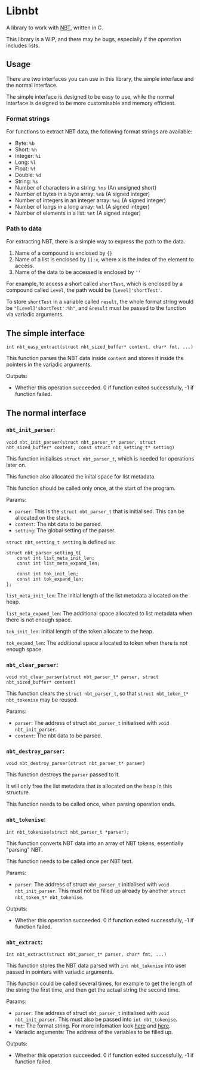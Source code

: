 # Libnbt
A library to work with [NBT](https://wiki.vg/NBT), written in C.

This library is a WIP, and there may be bugs, especially if the operation includes lists.

## Usage
There are two interfaces you can use in this library, the simple interface and the normal interface.

The simple interface is designed to be easy to use,
while the normal interface is designed to be more customisable and memory efficient.

### Format strings
For functions to extract NBT data, the following format strings are available:

- Byte: `%b`
- Short: `%h`
- Integer: `%i`
- Long: `%l`
- Float: `%f`
- Double: `%d`
- String: `%s`
- Number of characters in a string: `%ns` (An unsigned short)
- Number of bytes in a byte array: `%nb` (A signed integer)
- Number of integers in an integer array: `%ni` (A signed integer)
- Number of longs in a long array: `%nl` (A signed integer)
- Number of elements in a list: `%nt` (A signed integer)

### Path to data
For extracting NBT, there is a simple way to express the path to the data.

1. Name of a compound is enclosed by `{}`
2. Name of a list is enclosed by `[]:x`, where x is the index of the element to access.
3. Name of the data to be accessed is enclosed by `''`

For example, to access a short called `shortTest`, which is enclosed by a compound called `Level`, the path would be `[Level]'shortTest'`.

To store `shortTest` in a variable called `result`, the whole format string would be `"[Level]'shortTest':%h"`, 
and `&result` must be passed to the function via variadic arguments.


## The simple interface

```
int nbt_easy_extract(struct nbt_sized_buffer* content, char* fmt, ...)
```

This function parses the NBT data inside `content` and stores it inside the pointers in the variadic arguments.

Outputs:
- Whether this operation succeeded. 0 if function exited successfully, -1 if function failed.

## The normal interface

### `nbt_init_parser`:
```
void nbt_init_parser(struct nbt_parser_t* parser, struct nbt_sized_buffer* content, const struct nbt_setting_t* setting)
```
This function initialises `struct nbt_parser_t`, which is needed for operations later on.

This function also allocated the inital space for list metadata.

This function should be called only once, at the start of the program.

Params:
- `parser`: This is the `struct nbt_parser_t` that is initialised. This can be allocated on the stack.
- `content`: The nbt data to be parsed.
- `setting`: The global setting of the parser.

`struct nbt_setting_t setting` is defined as:
```
struct nbt_parser_setting_t{
    const int list_meta_init_len;
    const int list_meta_expand_len;

    const int tok_init_len;
    const int tok_expand_len;
};
```

`list_meta_init_len`: The initial length of the list metadata allocated on the heap.

`list_meta_expand_len`: The additional space allocated to list metadata when there is not enough space.

`tok_init_len`: Initial length of the token allocate to the heap.

`tok_expand_len`: The additional space allocated to token when there is not enough space.

### `nbt_clear_parser`:
```
void nbt_clear_parser(struct nbt_parser_t* parser, struct nbt_sized_buffer* content)
```

This function clears the `struct nbt_parser_t`, so that `struct nbt_token_t* nbt_tokenise` may be reused.

Params:
- `parser`: The address of struct `nbt_parser_t` initialised with `void nbt_init_parser`.
- `content`: The nbt data to be parsed.


### `nbt_destroy_parser`:
```
void nbt_destroy_parser(struct nbt_parser_t* parser)
```

This function destroys the `parser` passed to it.

It will only free the list metadata that is allocated on the heap in this structure.

This function needs to be called once, when parsing operation ends.

### `nbt_tokenise`:
```
int nbt_tokenise(struct nbt_parser_t *parser);
```
This function converts NBT data into an array of NBT tokens, essentially "parsing" NBT.

This function needs to be called once per NBT text.

Params:
- `parser`: The address of struct `nbt_parser_t` initialised with `void nbt_init_parser`. This must not be filled up already by another `struct nbt_token_t* nbt_tokenise`.

Outputs:
- Whether this operation succeeded. 0 if function exited successfully, -1 if function failed.

### `nbt_extract`:
```
int nbt_extract(struct nbt_parser_t* parser, char* fmt, ...)
```
This function stores the NBT data parsed with `int nbt_tokenise` into user passed in pointers with variadic arguments.

This function could be called several times, for example to get the length of the string the first time, and then get the actual string the second time.

Params:
- `parser`: The address of struct `nbt_parser_t` initialised with `void nbt_init_parser`. This must also be passed into `int nbt_tokenise`.
- `fmt`: The format string. For more infomation look [here](#Format-strings) and [here](#Path-to-data).
- Variadic arguments: The address of the variables to be filled up.

Outputs:
- Whether this operation succeeded. 0 if function exited successfully, -1 if function failed.

